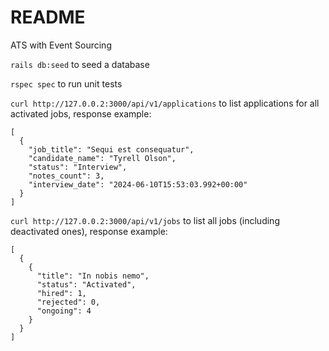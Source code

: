 # README

ATS with Event Sourcing

`rails db:seed` to seed a database

`rspec spec` to run unit tests

`curl http://127.0.0.2:3000/api/v1/applications` to list applications for all activated jobs, response example:
```
[
  {
    "job_title": "Sequi est consequatur",
    "candidate_name": "Tyrell Olson",
    "status": "Interview",
    "notes_count": 3,
    "interview_date": "2024-06-10T15:53:03.992+00:00"
  }
]
```

`curl http://127.0.0.2:3000/api/v1/jobs` to list all jobs (including deactivated ones), response example:
```
[
  {
    {
      "title": "In nobis nemo",
      "status": "Activated",
      "hired": 1,
      "rejected": 0,
      "ongoing": 4
    }
  }
]
```
